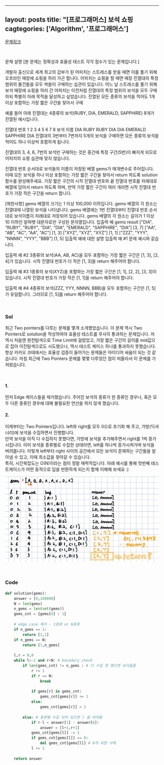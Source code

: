 
---
layout: posts
title: "[프로그래머스] 보석 쇼핑
cagtegories: ['Algorithm', '프로그래머스']
---

[문제링크](https://programmers.co.kr/learn/courses/30/lessons/67258)

<br/>

문제 설명
[본 문제는 정확성과 효율성 테스트 각각 점수가 있는 문제입니다.]

개발자 출신으로 세계 최고의 갑부가 된 어피치는 스트레스를 받을 때면 이를 풀기 위해 오프라인 매장에 쇼핑을 하러 가곤 합니다.
어피치는 쇼핑을 할 때면 매장 진열대의 특정 범위의 물건들을 모두 싹쓸이 구매하는 습관이 있습니다.
어느 날 스트레스를 풀기 위해 보석 매장에 쇼핑을 하러 간 어피치는 이전처럼 진열대의 특정 범위의 보석을 모두 구매하되 특별히 아래 목적을 달성하고 싶었습니다.
진열된 모든 종류의 보석을 적어도 1개 이상 포함하는 가장 짧은 구간을 찾아서 구매

예를 들어 아래 진열대는 4종류의 보석(RUBY, DIA, EMERALD, SAPPHIRE) 8개가 진열된 예시입니다.

진열대 번호	1	2	3	4	5	6	7	8
보석 이름	DIA	RUBY	RUBY	DIA	DIA	EMERALD	SAPPHIRE	DIA
진열대의 3번부터 7번까지 5개의 보석을 구매하면 모든 종류의 보석을 적어도 하나 이상씩 포함하게 됩니다.

진열대의 3, 4, 6, 7번의 보석만 구매하는 것은 중간에 특정 구간(5번)이 빠지게 되므로 어피치의 쇼핑 습관에 맞지 않습니다.

진열대 번호 순서대로 보석들의 이름이 저장된 배열 gems가 매개변수로 주어집니다. 이때 모든 보석을 하나 이상 포함하는 가장 짧은 구간을 찾아서 return 하도록 solution 함수를 완성해주세요.
가장 짧은 구간의 시작 진열대 번호와 끝 진열대 번호를 차례대로 배열에 담아서 return 하도록 하며, 만약 가장 짧은 구간이 여러 개라면 시작 진열대 번호가 가장 작은 구간을 return 합니다.

[제한사항]
gems 배열의 크기는 1 이상 100,000 이하입니다.
gems 배열의 각 원소는 진열대에 나열된 보석을 나타냅니다.
gems 배열에는 1번 진열대부터 진열대 번호 순서대로 보석이름이 차례대로 저장되어 있습니다.
gems 배열의 각 원소는 길이가 1 이상 10 이하인 알파벳 대문자로만 구성된 문자열입니다.
입출력 예
gems	result
["DIA", "RUBY", "RUBY", "DIA", "DIA", "EMERALD", "SAPPHIRE", "DIA"]	[3, 7]
["AA", "AB", "AC", "AA", "AC"]	[1, 3]
["XYZ", "XYZ", "XYZ"]	[1, 1]
["ZZZ", "YYY", "NNNN", "YYY", "BBB"]	[1, 5]
입출력 예에 대한 설명
입출력 예 #1
문제 예시와 같습니다.

입출력 예 #2
3종류의 보석(AA, AB, AC)을 모두 포함하는 가장 짧은 구간은 [1, 3], [2, 4]가 있습니다.
시작 진열대 번호가 더 작은 [1, 3]을 return 해주어야 합니다.

입출력 예 #3
1종류의 보석(XYZ)을 포함하는 가장 짧은 구간은 [1, 1], [2, 2], [3, 3]이 있습니다.
시작 진열대 번호가 가장 작은 [1, 1]을 return 해주어야 합니다.

입출력 예 #4
4종류의 보석(ZZZ, YYY, NNNN, BBB)을 모두 포함하는 구간은 [1, 5]가 유일합니다.
그러므로 [1, 5]를 return 해주어야 합니다.



<br/>

### Sol

최근 Two pointers를 다루는 문제를 몇개 소개했었습니다.
이 문제 역시 Two Pointers로 solution을 작성하여야 효율성 테스트를 무사히 통과하는 문제입니다.
저 역시 처음엔 완전탐색으로 Time Limit에 걸렸었고, 가장 짧은 구간의 길이를 mid값으로 잡아 이진탐색으로도 시도했으나, 역시 테스트 케이스 하나를 통과하지 못했습니다.
항상 카카오 코테에서는 효율성 검증이 들어가는 문제들은 아이디어 싸움이 되는 것 같습니다.
마침 최근에 Two Pointers 문제를 몇몇 다루었던 점이 떠올라서 이 문제를 가져왔습니다.



<br/>

#### 1. 
먼저 Edge 케이스들을 제거했습니다.
주어진 보석의 종류가 한 종류인 경우나, 혹은 모두 다른 종류인 경우에 대해 불필요한 연산을 하지 않게 했습니다.


#### 2. 
이제부터는 Two Pointers입니다.
left와 right를 모두 0으로 초기화 해 주고, 가방(딕셔너리)에 보석을 수집하면서 진행합니다.
<br/>
만약 보석을 아직 다 수집하지 못했다면, 가방에 보석을 추가해주면서 right를 1씩 증가시킵니다.
이미 보석을 종류별로 수집한 상태라면, left를 하나씩 증가시켜가며 보석을 버려봅니다.
이렇게 left부터 right 사이의 공간에서 모든 보석이 존재하는 구간들을 알아낼 수 있고, 이때 최소값을 찾아갈 수 있습니다.
<br/>
특히, 시간복잡도는 O(N)이라는 점이 정말 매력적입니다.
아래 예시를 통해 첫번째 테스트케이스가 어떤 동작으로 답을 반환하게 되는지 함께 이해해 보세요 :)

![image-20210702161637880](https://github.com/guard1000/guard1000.github.io/blob/master/imgs/%5Bprogrammers%5D%20gems%20shopping_1.png?raw=true?raw=true)



<br/>

### Code

```python
def solution(gems):
    answer = [0,100000]
    N = len(gems)
    n_gems = len(set(gems))
    gems_cnt = {gems[0] : 1}
    
    # edge_case 제거 - 1종류 or N종류
    if n_gems == 1:
        return [1,1]
    if n_gems == N:
        return [1,n_gems]
    
    l,r = 0,0
    while l>-1 and r<N: # boundary check
        if len(gems_cnt) != n_gems : # 다 수집 못 했으면 보석줍줍
            r += 1
            if r == N:
                break
            
            if gems[r] in gems_cnt:
                gems_cnt[gems[r]] += 1
            else:
                gems_cnt[gems[r]] = 1
                    
        else: # 종류별 수집 되어 있으면 l 을 버려봄
            if r-l < answer[1] - answer[0]:
                answer = [l+1,r+1]
            gems_cnt[gems[l]] -= 1
            if gems_cnt[gems[l]] == 0:
                del gems_cnt[gems[l]] # 0개 되면 삭제
            l += 1
            
    return answer
```



